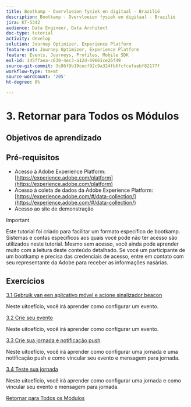 ```yaml
---
title: Bootkamp - Overvloeien fysiek en digitaal - Brazilië
description: Bootkamp - Overvloeien fysiek en digitaal - Brazilië
jira: KT-5342
audience: Data Engineer, Data Architect
doc-type: tutorial
activity: develop
solution: Journey Optimizer, Experience Platform
feature-set: Journey Optimizer, Experience Platform
feature: Events, Journeys, Profiles, Mobile SDK
exl-id: 145ffaea-c630-4ec3-a12d-69661ce26f49
source-git-commit: 3c86f9b19cecf92c9a324fb6fcfcefaebf82177f
workflow-type: tm+mt
source-wordcount: '205'
ht-degree: 0%

---
```


# 3. Retornar para Todos os Módulos

## Objetivos de aprendizado

## Pré-requisitos

- Acesso à Adobe Experience Platform:  [https://experience.adobe.com/platform](https://experience.adobe.com/platform)
- Acesso à coleta de dados da Adobe Experience Platform: [https://experience.adobe.com/#/data-collection/](https://experience.adobe.com/#/data-collection/)
- Acesso ao site de demonstração

>[!IMPORTANT]
>
>Este tutorial foi criado para facilitar um formato específico de bootkamp. Sistemas e contas específicos aos quais você pode não ter acesso são utilizados neste tutorial. Mesmo sem acesso, você ainda pode aprender muito com a leitura deste conteúdo detalhado. Se vocé um participante de um bootkamp e precisa das credenciais de acesso, entre em contato com seu representante da Adobe para receber as informações nasárias.

## Exercícios

[3.1 Gebruik van een aplicativo móvel e acione sinalizador beacon](./ex1.md)

Neste uitoefício, você irá aprender como configurar um evento.

[3.2 Crie seu evento](./ex2.md)

Neste uitoefício, você irá aprender como configurar um evento.

[3.3 Crie sua jornada e notificação push](./ex3.md)

Neste uitoefício, você irá aprender como configurar uma jornada e uma notificação push e como vincular seu evento e mensagem para jornada.

[3.4 Teste sua jornada](./ex4.md)

Neste uitoefício, você irá aprender como configurar uma jornada e como vincular seu evento e mensagem para jornada.

[Retornar para Todos os Módulos](../../overview.md)
